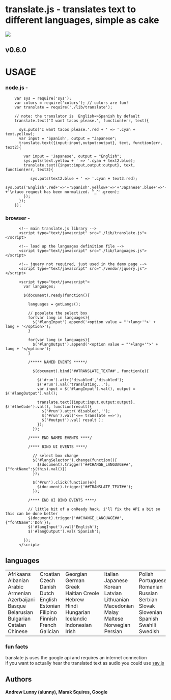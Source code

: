# translate.js - translates text to different languages, simple as cake
<img src = "https://github.com/Marak/translate.js/raw/master/logo.png" border = "0"/>

## v0.6.0

# USAGE

### node.js - 

        var sys = require('sys');
        var colors = require('colors'); // colors are fun!
        var translate = require('./lib/translate');

        // note: the translator is  English=>Spanish by default
        translate.text('I want tacos please.', function(err, text){

          sys.puts('I want tacos please.'.red + ' => '.cyan + text.yellow);
          var input = 'Spanish', output = "Japanese";
          translate.text({input:input,output:output}, text, function(err, text2){

            var input = 'Japanese', output = "English";
            sys.puts(text.yellow + ' => '.cyan + text2.blue);
            translate.text({input:input,output:output}, text, function(err, text3){

               sys.puts(text2.blue + ' => '.cyan + text3.red);
               sys.puts('English'.red+'=>'+'Spanish'.yellow+'=>'+'Japanese'.blue+'=>'+'English'.red  +'\ntaco request has been normalized. ^_^'.green);
            });
          }); 
        });

### browser - 

          <!-- main translate.js library -->
          <script type="text/javascript" src="./lib/translate.js"></script>

          <!-- load up the languages definition file -->
          <script type="text/javascript" src="./lib/languages.js"></script>

          <!-- jquery not required, just used in the demo page -->
          <script type="text/javascript" src="./vendor/jquery.js"></script>

          <script type="text/javascript">
            var languages;

            $(document).ready(function(){

              languages = getLangs();

              // populate the select box
              for(var lang in languages){
                $('#langInput').append('<option value = "'+lang+'">' + lang + '</option>');
              }

              for(var lang in languages){
                $('#langOutput').append('<option value = "'+lang+'">' + lang + '</option>');
              }

              /***** NAMED EVENTS *****/

                $(document).bind('##TRANSLATE_TEXT##', function(e){

                  $('#run').attr('disabled','disabled');
                  $('#run').val('translating...');     
                  var input = $('#langInput').val(), output = $('#langOutput').val();

                  translate.text({input:input,output:output}, $('#theCode').val(), function(result){
                    $('#run').attr('disabled','');
                    $('#run').val('<== translate ==>');
                    $('#output').val( result );
                  });
                });

              /**** END NAMED EVENTS ****/

              /**** BIND UI EVENTS ****/

                // select box change
                $('#langSelector').change(function(){
                  $(document).trigger('##CHANGE_LANGUAGE##', {"fontName":$(this).val()})
                });

                $('#run').click(function(e){
                  $(document).trigger('##TRANSLATE_TEXT##');
                });

              /**** END UI BIND EVENTS ****/

              // little bit of a onReady hack. i'll fix the API a bit so this can be done better
              $(document).trigger('##CHANGE_LANGUAGE##', {"fontName":'Doh'});
              $('#langInput').val('English');
              $('#langOutput').val('Spanish');

            });
          </script>


## languages

<table><tbody><tr><td style="white-space: nowrap;">Afrikaans<br>Albanian<br>Arabic<br>Armenian<br>Azerbaijani<br>Basque<br>Belarusian<br>Bulgarian<br>Catalan<br>Chinese</td><td style="white-space: nowrap;">Croatian<br>Czech<br>Danish<br>Dutch<br>English<br>Estonian<br>Filipino<br>Finnish<br>French<br>Galician</td><td style="white-space: nowrap;">Georgian<br>German<br>Greek<br>Haitian Creole<br>Hebrew<br>Hindi<br>Hungarian<br>Icelandic<br>Indonesian<br>Irish</td><td style="white-space: nowrap;">Italian<br>Japanese<br>Korean<br>Latvian<br>Lithuanian<br>Macedonian<br>Malay<br>Maltese<br>Norwegian<br>Persian</td><td style="white-space: nowrap;">Polish<br>Portuguese<br>Romanian<br>Russian<br>Serbian<br>Slovak<br>Slovenian<br>Spanish<br>Swahili<br>Swedish</td><td style="white-space: nowrap;">Thai<br>Turkish<br>Ukrainian<br>Urdu<br>Vietnamese<br>Welsh<br>Yiddish</td></tr></tbody></table>

### fun facts

translate.js uses the google api and requires an internet connection<br/>
if you want to actually hear the translated text as audio you could use <a href = "http://github.com/marak/say.js/">say.js</a><br/>

## Authors
#### Andrew Lunny (alunny), Marak Squires, Google 
               